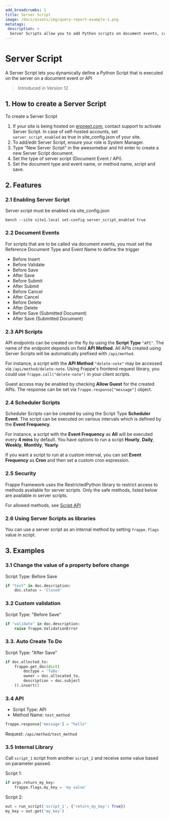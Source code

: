 ```yaml
---
add_breadcrumbs: 1
title: Server Script
image: /docs/assets/img/query-report-example-1.png
metatags:
 description: >
  Server Scripts allow you to add Python scripts on document events, create API end points and run scheduled jobs from within the Desk, without Custom Apps or deploy
---
```


<!-- add-breadcrumbs -->
# Server Script

A Server Script lets you dynamically define a Python Script that is executed on the server on a document event or API

> Introduced in Version 12

## 1. How to create a Server Script

To create a Server Script

1. If your site is being hosted on [erpnext.com](https://erpnext.com/), contact support to activate Server Script.
	In case of self-hosted accounts, set `server_script_enabled` as true in site_config.json of your site.
2. To add/edit Server Script, ensure your role is System Manager.
3. Type "New Server Script" in the awesomebar and hit enter to create a new Server Script document.
4. Set the type of server script (Document Event / API).
5. Set the document type and event name, or method name, script and save.

## 2. Features

### 2.1 Enabling Server Script

Server script must be enabled via site_config.json

```
bench --site site1.local set-config server_script_enabled true
```

### 2.2 Document Events

For scripts that are to be called via document events, you must set the Reference Document Type and Event Name to define the trigger

- Before Insert
- Before Validate
- Before Save
- After Save
- Before Submit
- After Submit
- Before Cancel
- After Cancel
- Before Delete
- After Delete
- Before Save (Submitted Document)
- After Save (Submitted Document)

### 2.3 API Scripts

API endpoints can be created on the fly by using the **Script Type** `"API"`.
The name of the endpoint depends on field **API Method**. All APIs created using
Server Scripts will be automatically prefixed with `/api/method`.

For instance, a script with the **API Method** `"delete-note"` may be accessed
via `/api/method/delete-note`. Using Frappe's frontend request library, you
could use `frappe.call("delete-note")` in your client scripts.

Guest access may be enabled by checking **Allow Guest** for the created APIs.
The response can be set via `frappe.response["message"]` object.

### 2.4 Scheduler Scripts

Scheduler Scripts can be created by using the Script Type **Scheduler Event**.
The script can be executed on various intervals which is defined by the **Event Frequency**.

For instance, a script with the **Event Frequency** as **All** will be executed every **4 mins** by default.
You have options to run a script **Hourly**, **Daily**, **Weekly**, **Monthly**, **Yearly**.

If you want a script to run at a custom interval, you can set **Event Frequency** as **Cron** and then set a custom cron expression. 

### 2.5 Security

Frappe Framework uses the RestrictedPython library to restrict access to methods
available for server scripts. Only the safe methods, listed below are available
in server scripts.

For allowed methods, see [Script API](/docs/user/en/desk/scripting/script-api)

### 2.6 Using Server Scripts as libraries

You can use a server script as an internal method by setting `frappe.flags` value in script.

## 3. Examples

### 3.1 Change the value of a property before change

Script Type: Before Save

```py
if "test" in doc.description:
	doc.status = 'Closed'
```

### 3.2 Custom validation

Script Type: "Before Save"

```py
if "validate" in doc.description:
	raise frappe.ValidationError
```

### 3.3. Auto Create To Do

Script Type: "After Save"

```py
if doc.allocted_to:
    frappe.get_doc(dict(
        doctype = 'ToDo'
        owner = doc.allocated_to,
        description = doc.subject
    )).insert()
```

### 3.4 API

- Script Type: API
- Method Name: `test_method`

```py
frappe.response['message'] = "hello"
```

Request: `/api/method/test_method`

### 3.5 Internal Library

Call `script_1` script from another `script_2` and receive some value based on parameter passed.

Script 1:

```py
if args.return_my_key:
    frappe.flags.my_key = 'my value'
```

Script 2:

```py
out = run_script('script_1', {'return_my_key': True})
my_key = out.get('my_key')
```
